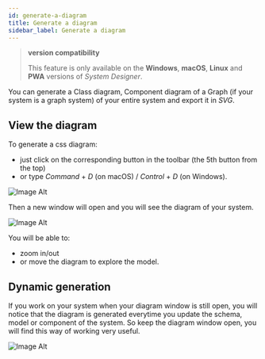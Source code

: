 ```yaml
---
id: generate-a-diagram
title: Generate a diagram
sidebar_label: Generate a diagram
---
```


>**version compatibility**
>
>This feature is only available on the **Windows**, **macOS**, **Linux** and **PWA** versions of *System Designer*.

You can generate a Class diagram, Component diagram of a Graph (if your system is a graph system) of your entire system and export it in *SVG*.

## View the diagram

To generate a css diagram:
* just click on the corresponding button in the toolbar (the 5th button from the top)
* or type *Command* + *D* (on macOS) / *Control* + *D* (on Windows).

![Image Alt](../../img/generate-a-diagram-open.png)

Then a new window will open and you will see the diagram of your system.

![Image Alt](../../img/generate-a-diagram-view.png)

You will be able to:
*  zoom in/out 
* or move the diagram to explore the model.

## Dynamic generation

If you work on your system when your diagram window is still open, you will notice that the diagram is generated everytime you update the schema, model or component of the system. So keep the diagram window open, you will find this way of working very useful.

![Image Alt](../../img/generate-a-diagram-updated.png)